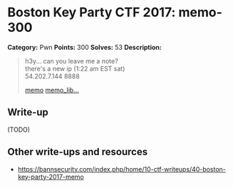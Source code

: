 # Boston Key Party CTF 2017: memo-300

**Category:** Pwn
**Points:** 300
**Solves:** 53
**Description:**

> h3y... can you leave me a note?<br>
> there's a new ip (1:22 am EST sat)<br>
> 54.202.7.144 8888
>
> [memo](http://ctf.bostonkey.party/files/975635081359ddadb6ae4370ae47d902/memo)
> [memo_lib...](http://ctf.bostonkey.party/files/28687c86d0e3853e996a87ccc15fa222/memo_libc.so.6)

## Write-up

(TODO)

## Other write-ups and resources

* <https://bannsecurity.com/index.php/home/10-ctf-writeups/40-boston-key-party-2017-memo>
